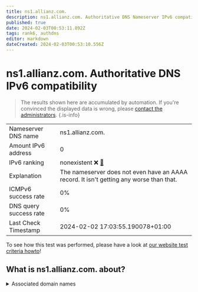 ```yaml
---
title: ns1.allianz.com.
description: ns1.allianz.com. Authoritative DNS Nameserver IPv6 compatibility
published: true
date: 2024-02-03T00:53:11.892Z
tags: rank6, authdns
editor: markdown
dateCreated: 2024-02-03T00:53:10.556Z
---
```


# ns1.allianz.com. Authoritative DNS IPv6 compatibility

> The results shown here are accumulated by automation. If you're convinced the displayed data is wrong, please [contact the administrators](/howto/chat). 
{.is-info}




|   |   |
| - | - |
| Nameserver DNS name | ns1.allianz.com.
| Amount IPv6 address | 0
| IPv6 ranking | nonexistent :x: [🔗](/howto/ranking) |
| Explanation | The nameserver does not even have an AAAA record. It isn't getting any worse than that. |
| ICMPv6 success rate | 0%|
| DNS query success rate | 0% |
| Last Check Timestamp | 2024-02-02 17:03:55.190078+01:00 |

To see how this test was performed, please have a look at [our website test criteria howto](/howto/testcriteria/authdns)!


## What is ns1.allianz.com. about?






<details>
<summary>Associated domain names</summary>

www.allianz.de

</details>
